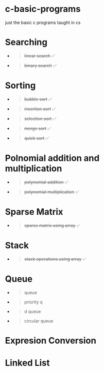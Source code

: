 # c-basic-programs
just the basic c programs taught in cs

# Searching
- > ~~linear search~~ ✅
- > ~~binary search~~ ✅

# Sorting 
- > ~~bubble sort~~ ✅
- > ~~insertion sort~~ ✅
- > ~~selection sort~~ ✅
- > ~~merge sort~~ ✅
- > ~~quick sort~~ ✅

# Polnomial addition and multiplication
- > ~~polynomial addition~~ ✅
- > ~~polynomial multiplication~~ ✅

# Sparse Matrix
- > ~~sparse matrix using array~~ ✅

# Stack
- > ~~stack operations using array~~ ✅

# Queue
- > queue
- > priority q
- > d queue
- > circular queue

# Expresion Conversion

# Linked List
